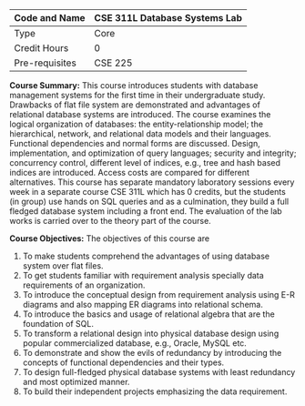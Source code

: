 Code and Name |	CSE 311L Database Systems Lab
------------- | -----------------------------
Type |	Core
Credit Hours |	0
Pre-requisites |	CSE 225


**Course Summary:** This course introduces students with database management systems for the first time in their undergraduate study. Drawbacks of flat file system are demonstrated and advantages of relational database systems are introduced. The course examines the logical organization of databases: the entity-relationship model; the hierarchical, network, and relational data models and their languages. Functional dependencies and normal forms are discussed.  Design, implementation, and optimization of query languages; security and integrity; concurrency control, different level of indices, e.g., tree and hash based indices are introduced. Access costs are compared for different alternatives. This course has separate mandatory laboratory sessions every week in a separate course CSE 311L which has 0 credits, but the students (in group) use hands on SQL queries and as a culmination, they build a full fledged database system including a front end. The evaluation of the lab works is carried over to the theory part of the course.

**Course Objectives:** The objectives of this course are

  1. To make students comprehend the advantages of using database system over flat files.
  2. To get students familiar with requirement analysis specially data requirements of an organization.
  3. To introduce the conceptual design from requirement analysis using E-R diagrams and also mapping ER diagrams into relational schema.
  4. To introduce the basics and usage of relational algebra that are the foundation of SQL.
  5. To transform a relational design into physical database design using popular commercialized database, e.g., Oracle, MySQL etc.
  6. To demonstrate and show the evils of redundancy by introducing the concepts of functional dependencies and their types.
  7. To design full-fledged physical database systems with least redundancy and most optimized manner.
  8. To build their independent projects emphasizing the data requirement.
